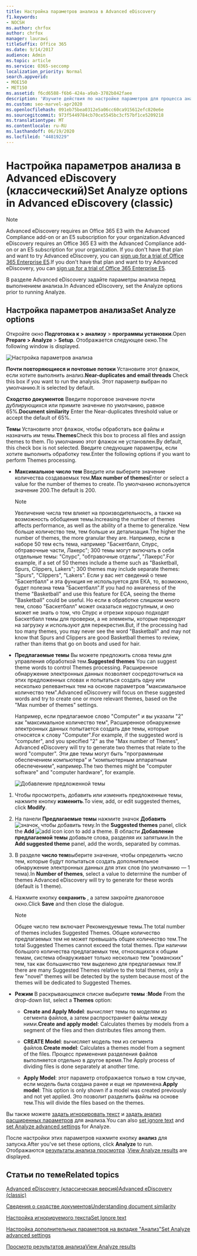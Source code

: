 ```yaml
---
title: Настройка параметров анализа в Advanced eDiscovery
f1.keywords:
- NOCSH
ms.author: chrfox
author: chrfox
manager: laurawi
titleSuffix: Office 365
ms.date: 9/14/2017
audience: Admin
ms.topic: article
ms.service: O365-seccomp
localization_priority: Normal
search.appverid:
- MOE150
- MET150
ms.assetid: f6cd6588-f6b6-424a-a9ab-3782b842faee
description: 'Изучите действия по настройке параметров для процесса анализа в Advanced eDiscovery, включая почти повторяющиеся, почтовые потоки и темы.  '
ms.custom: seo-marvel-apr2020
ms.openlocfilehash: 091eb75bea0312e5a06cc60ca915612efc820e6e
ms.sourcegitcommit: 973f5449784cb70ce5545bc3cf57bf1ce5209218
ms.translationtype: MT
ms.contentlocale: ru-RU
ms.lasthandoff: 06/19/2020
ms.locfileid: "44819229"
---
```

# <a name="set-analyze-options-in-advanced-ediscovery-classic"></a><span data-ttu-id="b8c17-103">Настройка параметров анализа в Advanced eDiscovery (классический)</span><span class="sxs-lookup"><span data-stu-id="b8c17-103">Set Analyze options in Advanced eDiscovery (classic)</span></span>

> [!NOTE]
> <span data-ttu-id="b8c17-104">Advanced eDiscovery requires an Office 365 E3 with the Advanced Compliance add-on or an E5 subscription for your organization.</span><span class="sxs-lookup"><span data-stu-id="b8c17-104">Advanced eDiscovery requires an Office 365 E3 with the Advanced Compliance add-on or an E5 subscription for your organization.</span></span> <span data-ttu-id="b8c17-105">If you don't have that plan and want to try Advanced eDiscovery, you can [sign up for a trial of Office 365 Enterprise E5](https://go.microsoft.com/fwlink/p/?LinkID=698279).</span><span class="sxs-lookup"><span data-stu-id="b8c17-105">If you don't have that plan and want to try Advanced eDiscovery, you can [sign up for a trial of Office 365 Enterprise E5](https://go.microsoft.com/fwlink/p/?LinkID=698279).</span></span> 
  
<span data-ttu-id="b8c17-106">В разделе Advanced eDiscovery задайте параметры анализа перед выполнением анализа.</span><span class="sxs-lookup"><span data-stu-id="b8c17-106">In Advanced eDiscovery, set the Analyze options prior to running Analyze.</span></span>
  
## <a name="set-analyze-options"></a><span data-ttu-id="b8c17-107">Настройка параметров анализа</span><span class="sxs-lookup"><span data-stu-id="b8c17-107">Set Analyze options</span></span>

<span data-ttu-id="b8c17-108">Откройте окно **Подготовка к \> анализу** \> **программы установки**.</span><span class="sxs-lookup"><span data-stu-id="b8c17-108">Open **Prepare \> Analyze** \> **Setup**.</span></span> <span data-ttu-id="b8c17-109">Отображается следующее окно.</span><span class="sxs-lookup"><span data-stu-id="b8c17-109">The following window is displayed.</span></span>
  
![Настройка параметров анализа](../media/c3ec7a92-8484-4812-b98c-aa3eb740e5b7.png)
  
 <span data-ttu-id="b8c17-111">**Почти повторяющиеся и почтовые потоки** Установите этот флажок, если хотите выполнить анализ.</span><span class="sxs-lookup"><span data-stu-id="b8c17-111">**Near-duplicates and email threads** Check this box if you want to run the analysis.</span></span> <span data-ttu-id="b8c17-112">Этот параметр выбран по умолчанию.</span><span class="sxs-lookup"><span data-stu-id="b8c17-112">It is selected by default.</span></span> 
  
 <span data-ttu-id="b8c17-113">**Сходство документов** Введите пороговое значение почти дублирующихся или примите значение по умолчанию, равное 65%.</span><span class="sxs-lookup"><span data-stu-id="b8c17-113">**Document similarity** Enter the Near-duplicates threshold value or accept the default of 65%.</span></span> 
  
 <span data-ttu-id="b8c17-114">**Темы** Установите этот флажок, чтобы обработать все файлы и назначить им темы.</span><span class="sxs-lookup"><span data-stu-id="b8c17-114">**Themes**Check this box to process all files and assign themes to them.</span></span> <span data-ttu-id="b8c17-115">По умолчанию этот флажок не установлен.</span><span class="sxs-lookup"><span data-stu-id="b8c17-115">By default, this check box is not selected.</span></span> <span data-ttu-id="b8c17-116">Введите следующие параметры, если хотите выполнить обработку тем.</span><span class="sxs-lookup"><span data-stu-id="b8c17-116">Enter the following options if you want to perform Themes processing.</span></span>
  
- <span data-ttu-id="b8c17-117">**Максимальное число тем** Введите или выберите значение количества создаваемых тем.</span><span class="sxs-lookup"><span data-stu-id="b8c17-117">**Max number of themes**Enter or select a value for the number of themes to create.</span></span> <span data-ttu-id="b8c17-118">По умолчанию используется значение 200.</span><span class="sxs-lookup"><span data-stu-id="b8c17-118">The default is 200.</span></span> 
    
    > [!NOTE]
    > <span data-ttu-id="b8c17-119">Увеличение числа тем влияет на производительность, а также на возможность обобщения темы.</span><span class="sxs-lookup"><span data-stu-id="b8c17-119">Increasing the number of themes affects performance, as well as the ability of a theme to generalize.</span></span> <span data-ttu-id="b8c17-120">Чем больше количество тем, тем больше их детализация.</span><span class="sxs-lookup"><span data-stu-id="b8c17-120">The higher the number of themes, the more granular they are.</span></span> <span data-ttu-id="b8c17-121">Например, если в наборе 50 тем есть тема, например "Баскетбалл, Спурс, обтравочные части, Лакерс"; 300 темы могут включать в себя отдельные темы: "Спурс", "обтравочные отделы", "Лакерс".</span><span class="sxs-lookup"><span data-stu-id="b8c17-121">For example, if a set of 50 themes include a theme such as "Basketball, Spurs, Clippers, Lakers"; 300 themes may include separate themes: "Spurs", "Clippers", "Lakers".</span></span> <span data-ttu-id="b8c17-122">Если у вас нет сведений о теме "Баскетбалл" и эта функция не используется для ЕКА, то, возможно, будет полезна тема "Баскетбалл".</span><span class="sxs-lookup"><span data-stu-id="b8c17-122">If you had no awareness of the theme "Basketball" and use this feature for ECA, seeing the theme "Basketball" could be useful.</span></span> <span data-ttu-id="b8c17-123">Но если в обработке слишком много тем, слово "Баскетбалл" может оказаться недоступным, и оно может не знать о том, что Спурс и отрезки хорошо подходят Баскетбалл темы для проверки, а не элементы, которые переходят на загрузку и используют для перекрестия.</span><span class="sxs-lookup"><span data-stu-id="b8c17-123">But, if the processing had too many themes, you may never see the word "Basketball" and may not know that Spurs and Clippers are good Basketball themes to review, rather than items that go on boots and used for hair.</span></span> 
  
- <span data-ttu-id="b8c17-124">**Предлагаемые темы** Вы можете предложить слова темы для управления обработкой тем.</span><span class="sxs-lookup"><span data-stu-id="b8c17-124">**Suggested themes** You can suggest theme words to control Themes processing.</span></span> <span data-ttu-id="b8c17-125">Расширенное обнаружение электронных данных позволяет сосредоточиться на этих предложенных словах и попытаться создать одну или несколько релевантных тем на основе параметров "максимальное количество тем".</span><span class="sxs-lookup"><span data-stu-id="b8c17-125">Advanced eDiscovery will focus on these suggested words and try to create one or more relevant themes, based on the "Max number of themes" settings.</span></span> 
    
    <span data-ttu-id="b8c17-126">Например, если предлагаемое слово "Computer" и вы указали "2" как "максимальное количество тем", Расширенное обнаружение электронных данных попытается создать две темы, которые относятся к слову "Computer".</span><span class="sxs-lookup"><span data-stu-id="b8c17-126">For example, if the suggested word is "computer", and you specified "2" as the "Max number of Themes", Advanced eDiscovery will try to generate two themes that relate to the word "computer".</span></span> <span data-ttu-id="b8c17-127">Эти две темы могут быть "программным обеспечением компьютера" и "компьютерным аппаратным обеспечением", например.</span><span class="sxs-lookup"><span data-stu-id="b8c17-127">The two themes might be "computer software" and "computer hardware", for example.</span></span> 
    
    ![Добавление предложенной темы](../media/06e9ffd3-a76c-423b-b450-9e465eb9a02f.png)
  
1. <span data-ttu-id="b8c17-129">Чтобы просмотреть, добавить или изменить предложенные темы, нажмите кнопку **изменить**.</span><span class="sxs-lookup"><span data-stu-id="b8c17-129">To view, add, or edit suggested themes, click **Modify**.</span></span>
    
2. <span data-ttu-id="b8c17-130">На панели **Предлагаемые темы** нажмите значок **Добавить** ![ значок, ](../media/c2dd8b3a-5a22-412c-a7fa-143f5b2b5612.png) чтобы добавить тему.</span><span class="sxs-lookup"><span data-stu-id="b8c17-130">In the **Suggested themes** panel, click the **Add** ![add icon](../media/c2dd8b3a-5a22-412c-a7fa-143f5b2b5612.png) icon to add a theme.</span></span> <span data-ttu-id="b8c17-131">В области **Добавление предлагаемой темы** добавьте слова, разделяя их запятыми.</span><span class="sxs-lookup"><span data-stu-id="b8c17-131">In the **Add suggested theme** panel, add the words, separated by commas.</span></span> 
    
3. <span data-ttu-id="b8c17-132">В разделе **число тем**выберите значение, чтобы определить число тем, которые будут попытаться создать дополнительное обнаружение электронных данных для этих слов (по умолчанию — 1 тема).</span><span class="sxs-lookup"><span data-stu-id="b8c17-132">In **Number of themes**, select a value to determine the number of themes Advanced eDiscovery will try to generate for these words (default is 1 theme).</span></span>
    
4. <span data-ttu-id="b8c17-133">Нажмите кнопку **сохранить** , а затем закройте диалоговое окно.</span><span class="sxs-lookup"><span data-stu-id="b8c17-133">Click **Save** and then close the dialogue.</span></span> 
    
    > [!NOTE]
    > <span data-ttu-id="b8c17-134">Общее число тем включает Рекомендуемые темы.</span><span class="sxs-lookup"><span data-stu-id="b8c17-134">The total number of themes includes Suggested Themes.</span></span> <span data-ttu-id="b8c17-135">Общее количество предлагаемых тем не может превышать общее количество тем.</span><span class="sxs-lookup"><span data-stu-id="b8c17-135">The total Suggested Themes cannot exceed the total themes.</span></span> <span data-ttu-id="b8c17-136">При наличии большого количества предлагаемых тем, относящихся к общим темам, система обнаруживает только несколько тем "романских" тем, так как большинство тем выделено для предлагаемых тем.</span><span class="sxs-lookup"><span data-stu-id="b8c17-136">If there are many Suggested Themes relative to the total themes, only a few "novel" themes will be detected by the system because most of the themes will be dedicated to Suggested Themes.</span></span> 
  
- <span data-ttu-id="b8c17-137">**Режим** В раскрывающемся списке выберите **темы** :</span><span class="sxs-lookup"><span data-stu-id="b8c17-137">**Mode** From the drop-down list, select a **Themes** option:</span></span> 
    
  - <span data-ttu-id="b8c17-138">**Create and Apply Model**: вычисляет темы по моделям из сегмента файлов, а затем распространяет файлы между ними.</span><span class="sxs-lookup"><span data-stu-id="b8c17-138">**Create and apply model**: Calculates themes by models from a segment of the files and then distributes files among them.</span></span>
    
  - <span data-ttu-id="b8c17-139">**CREATE Model**: вычисляет модель тем из сегмента файлов.</span><span class="sxs-lookup"><span data-stu-id="b8c17-139">**Create model**: Calculates a themes model from a segment of the files.</span></span> <span data-ttu-id="b8c17-140">Процесс применения разделения файлов выполняется отдельно в другое время.</span><span class="sxs-lookup"><span data-stu-id="b8c17-140">The Apply process of dividing files is done separately at another time.</span></span>
    
  - <span data-ttu-id="b8c17-141">**Apply Model**: этот параметр отображается только в том случае, если модель была создана ранее и еще не применена.</span><span class="sxs-lookup"><span data-stu-id="b8c17-141">**Apply model**: This option is only shown if a model was created previously and not yet applied.</span></span> <span data-ttu-id="b8c17-142">Это позволит разделить файлы на основе тем.</span><span class="sxs-lookup"><span data-stu-id="b8c17-142">This will divide the files based on the themes.</span></span>
    
<span data-ttu-id="b8c17-143">Вы также можете [задать игнорировать текст](set-ignore-text-in-advanced-ediscovery.md) и [задать анализ расширенных параметров](set-analyze-advanced-settings-in-advanced-ediscovery.md) для анализа.</span><span class="sxs-lookup"><span data-stu-id="b8c17-143">You can also [set ignore text](set-ignore-text-in-advanced-ediscovery.md) and [set Analyze advanced settings](set-analyze-advanced-settings-in-advanced-ediscovery.md) for Analyze.</span></span> 
  
<span data-ttu-id="b8c17-144">После настройки этих параметров нажмите кнопку **анализ** для запуска.</span><span class="sxs-lookup"><span data-stu-id="b8c17-144">After you've set these options, click **Analyze** to run.</span></span> <span data-ttu-id="b8c17-145">Отображаются [результаты анализа просмотра](view-analyze-results-in-advanced-ediscovery.md) .</span><span class="sxs-lookup"><span data-stu-id="b8c17-145">[View Analyze results](view-analyze-results-in-advanced-ediscovery.md) are displayed.</span></span> 
  
## <a name="related-topics"></a><span data-ttu-id="b8c17-146">Статьи по теме</span><span class="sxs-lookup"><span data-stu-id="b8c17-146">Related topics</span></span>

[<span data-ttu-id="b8c17-147">Advanced eDiscovery (классическая версия)</span><span class="sxs-lookup"><span data-stu-id="b8c17-147">Advanced eDiscovery (classic)</span></span>](office-365-advanced-ediscovery.md)
  
[<span data-ttu-id="b8c17-148">Сведения о сходстве документов</span><span class="sxs-lookup"><span data-stu-id="b8c17-148">Understanding document similarity</span></span>](understand-document-similarity-in-advanced-ediscovery.md)
  
[<span data-ttu-id="b8c17-149">Настройка игнорируемого текста</span><span class="sxs-lookup"><span data-stu-id="b8c17-149">Set Ignore text </span></span>](set-ignore-text-in-advanced-ediscovery.md)
  
[<span data-ttu-id="b8c17-150">Настройка дополнительных параметров на вкладке "Анализ"</span><span class="sxs-lookup"><span data-stu-id="b8c17-150">Set Analyze advanced settings</span></span>](set-analyze-advanced-settings-in-advanced-ediscovery.md)
  
[<span data-ttu-id="b8c17-151">Просмотр результатов анализа</span><span class="sxs-lookup"><span data-stu-id="b8c17-151">View Analyze results</span></span>](view-analyze-results-in-advanced-ediscovery.md)

